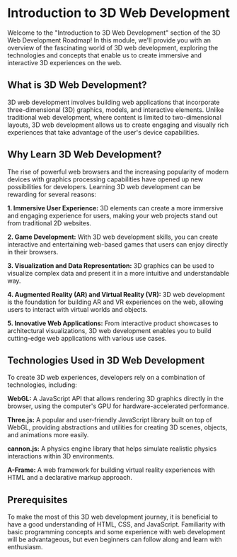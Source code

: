 # Introduction to 3D Web Development
Welcome to the "Introduction to 3D Web Development" section of the 3D Web Development Roadmap! In this module, we'll provide you with an overview of the fascinating world of 3D web development, exploring the technologies and concepts that enable us to create immersive and interactive 3D experiences on the web.

## What is 3D Web Development?
3D web development involves building web applications that incorporate three-dimensional (3D) graphics, models, and interactive elements. Unlike traditional web development, where content is limited to two-dimensional layouts, 3D web development allows us to create engaging and visually rich experiences that take advantage of the user's device capabilities.

## Why Learn 3D Web Development?
The rise of powerful web browsers and the increasing popularity of modern devices with graphics processing capabilities have opened up new possibilities for developers. Learning 3D web development can be rewarding for several reasons:

**1. Immersive User Experience:** 3D elements can create a more immersive and engaging experience for users, making your web projects stand out from traditional 2D websites.

**2. Game Development:** With 3D web development skills, you can create interactive and entertaining web-based games that users can enjoy directly in their browsers.

**3. Visualization and Data Representation:** 3D graphics can be used to visualize complex data and present it in a more intuitive and understandable way.

**4. Augmented Reality (AR) and Virtual Reality (VR):** 3D web development is the foundation for building AR and VR experiences on the web, allowing users to interact with virtual worlds and objects.

**5. Innovative Web Applications:** From interactive product showcases to architectural visualizations, 3D web development enables you to build cutting-edge web applications with various use cases.

## Technologies Used in 3D Web Development
To create 3D web experiences, developers rely on a combination of technologies, including:

**WebGL:** A JavaScript API that allows rendering 3D graphics directly in the browser, using the computer's GPU for hardware-accelerated performance.

**Three.js:** A popular and user-friendly JavaScript library built on top of WebGL, providing abstractions and utilities for creating 3D scenes, objects, and animations more easily.

**cannon.js:** A physics engine library that helps simulate realistic physics interactions within 3D environments.

**A-Frame:** A web framework for building virtual reality experiences with HTML and a declarative markup approach.

## Prerequisites
To make the most of this 3D web development journey, it is beneficial to have a good understanding of HTML, CSS, and JavaScript. Familiarity with basic programming concepts and some experience with web development will be advantageous, but even beginners can follow along and learn with enthusiasm.


